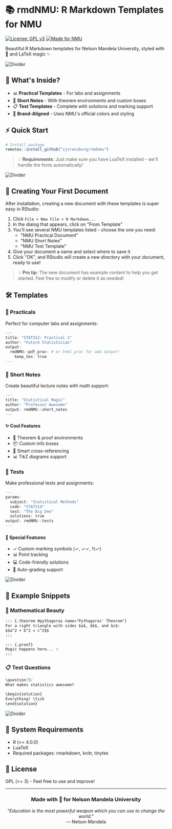 # 📚 rmdNMU: R Markdown Templates for NMU

[![License: GPL v3](https://img.shields.io/badge/License-GPLv3-blue.svg)](https://www.gnu.org/licenses/gpl-3.0)
[![Made for NMU](https://img.shields.io/badge/Made%20for-NMU-yellow.svg)](https://www.mandela.ac.za)

Beautiful R Markdown templates for Nelson Mandela University, styled with 💙 and LaTeX magic ✨

![Divider](https://raw.githubusercontent.com/andreasbm/readme/master/assets/lines/rainbow.png)

## 🎯 What's Inside?

- 📊 **Practical Templates** - For labs and assignments
- 📝 **Short Notes** - With theorem environments and custom boxes
- 📋 **Test Templates** - Complete with solutions and marking support
- 🎨 **Brand-Aligned** - Uses NMU's official colors and styling

## ⚡ Quick Start

```r
# Install package
remotes::install_github("sjvrensburg/rmdnmu")
```

> 💡 **Requirements**: Just make sure you have LuaTeX installed - we'll handle the fonts automatically!

![Divider](https://raw.githubusercontent.com/andreasbm/readme/master/assets/lines/rainbow.png)

## 📝 Creating Your First Document

After installation, creating a new document with these templates is super easy in RStudio:

1. Click `File > New File > R Markdown...`
2. In the dialog that appears, click on "From Template"
3. You'll see several NMU templates listed - choose the one you need:
   - "NMU Practical Document"
   - "NMU Short Notes"
   - "NMU Test Template"
4. Give your document a name and select where to save it
5. Click "OK", and RStudio will create a new directory with your document, ready to use! 

> 💡 **Pro tip**: The new document has example content to help you get started. Feel free to modify or delete it as needed!

## 🛠️ Templates

### 🧪 Practicals

Perfect for computer labs and assignments:

```r
---
title: "STAT312: Practical 1"
author: "Future Statistician"
output: 
  rmdNMU::pdf_prac: # or html_prac for web output!
    keep_tex: true
---
```

### 📓 Short Notes

Create beautiful lecture notes with math support:

```r
---
title: "Statistical Magic"
author: "Professor Awesome"
output: rmdNMU::short_notes
---
```

#### ✨ Cool Features

- 📐 Theorem & proof environments
- 📦 Custom info boxes
- 🔗 Smart cross-referencing
- 📊 TikZ diagrams support

### 📝 Tests

Make professional tests and assignments:

```r
---
params:
  subject: "Statistical Methods"
  code: "STAT314"
  test: "The Big One"
  solutions: true
output: rmdNMU::tests
---
```

#### 🎁 Special Features

- ✓ Custom marking symbols (✓, ✓✓, ½✓)
- 📊 Point tracking
- 💻 Code-friendly solutions
- 🎯 Auto-grading support

![Divider](https://raw.githubusercontent.com/andreasbm/readme/master/assets/lines/rainbow.png)

## 📖 Example Snippets

### 🧮 Mathematical Beauty

```markdown
::: {.theorem #pythagoras name="Pythagoras' Theorem"}
For a right triangle with sides $a$, $b$, and $c$:
$$a^2 + b^2 = c^2$$
:::

::: {.proof}
Magic happens here... ✨
:::
```

### 📋 Test Questions

```markdown
\question[5]
What makes statistics awesome?

\begin{solution}
Everything! \tick
\end{solution}
```

![Divider](https://raw.githubusercontent.com/andreasbm/readme/master/assets/lines/rainbow.png)

## 🔧 System Requirements

- R (>= 4.0.0)
- LuaTeX
- Required packages: rmarkdown, knitr, tinytex

## 📜 License

GPL (>= 3) - Feel free to use and improve!

---

<div align="center">
  
### Made with 💙 for Nelson Mandela University

*"Education is the most powerful weapon which you can use to change the world."*  
— Nelson Mandela

</div>
